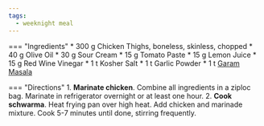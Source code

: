 ```yaml
---
tags:
  - weeknight meal
---
```

=== "Ingredients"
    * 300 g Chicken Thighs, boneless, skinless, chopped
    * 40 g Olive Oil
    * 30 g Sour Cream
    * 15 g Tomato Paste
    * 15 g Lemon Juice
    * 15 g Red Wine Vinegar
    * 1 t Kosher Salt
    * 1 t Garlic Powder
    * 1 t [Garam Masala](../seasonings/garam-masala.md)

=== "Directions"
    1. **Marinate chicken**. Combine all ingredients in a ziploc bag. Marinate in refrigerator overnight or at least one hour.
    2. **Cook schwarma**. Heat frying pan over high heat. Add chicken and marinade mixture. Cook 5-7 minutes until done, stirring frequently.

[^1]:
    *Chef Ahmad's Kitchen.* ["Chicken Shawarma and Lebanese Bread."](https://www.youtube.com/watch?v=Im6JH8-ZcgI) 9 August 2017.
